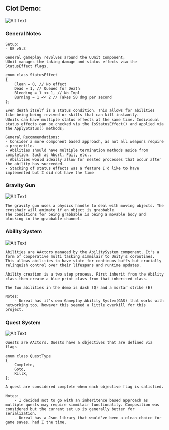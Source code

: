 ## Clot Demo:
![Alt Text](gifs/GeneralCombat.gif)

### General Notes 
	Setup:
	- UE v5.3

	General gameplay revolves around the UUnit Component;
	UUnit manages the taking damage and status effects via the StatusEffect flags.

	enum class StatusEffect 
	{
		Clean = 0, // No effect
		Dead = 1, // Queued for Death
		Bleeding = 1 << 1, // No Impl
		Burning = 1 << 2 // Takes 50 dmg per second
	};

	Even death itself is a status condition. This allows for abilities like being being revived or skills that can kill instantly. 
	UUnits can have multiple status effects at the same time. Individual status effects can be checked via the IsStatusEffect() and applied via the ApplyStatus() methods;

	General Recommendations: 
	- Consider a more component based approach, as not all weapons require a projectile. 
	- Abilities should have multiple termination methods aside from completion. Such as Abort, Fail, etc..
	- Abilities would ideally allow for nested processes that occur after the ability has succeeded.
	- Stacking of status effects was a feature I'd like to have implemented but I did not have the time

### Gravity Gun

![Alt Text](gifs/GravityGun.gif)

	The gravity gun uses a physics handle to deal with moving objects. The crosshair will animate if an object is grabbable. 
	The conditions for being grabbable is being a movable body and blocking in the grabbable channel.

### Ability System
![Alt Text](gifs/Skills.gif)

	Abilities are AActors managed by the AbilitySystem component. It's a form of cooperative multi tasking simmilair to Unity's coroutines. This allows abilities to have state for continuos buffs but crucially relinquish control over their lifespans and runtime updates.

	Ability creation is a two step process. First inherit from the Ability class then create a blue print class from that inherited class. 

	The two abilities in the demo is dash (Q) and a mortar strike (E)
	
	Notes:
		- Unreal has it's own Gameplay Ability System(GAS) that works with networking too, however this seemed a little overkill for this project. 

### Quest System

![Alt Text](gifs/Quest.gif)

	Quests are AActors. Quests have a objectives that are defined via flags 

	enum class QuestType
	{
		Complete,
		Goto,
		KillX,
	};

	A quest are considered complete when each objective flag is satisfied. 

	Notes:
		- I decided not to go with an inheritence based approach as multiple quests may require simmilair functionality. Composition was considered but the current set up is generally better for serialization. 
		- Unreal has a Json library that would've been a clean choice for game saves, had I the time.

